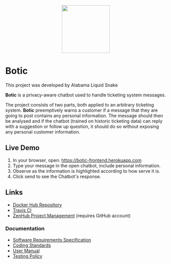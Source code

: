 <div align="center"><img src="https://cos301-2019-se.github.io/Botic/ui/media/BoticLogo1.PNG" width="150"></div>

# Botic

This project was developed by Alabama Liquid Snake

**Botic** is a privacy-aware chatbot used to handle ticketing system messages.

The project consists of two parts, both applied to an arbitrary ticketing system. **Botic** preemptively warns a customer if a message that they are going to post contains any personal information. The message should then be analysed and if the chatbot (trained on historic ticketing data) can reply with a suggestion or follow up question, it should do so without exposing any personal customer information.

## Live Demo
1. In your browser, open: https://botic-frontend.herokuapp.com
2. Type your message in the open chatbot, include personal information.
3. Observe as the information is highlighted according to how serve it is.
4. Click send to see the Chatbot's response.

## Links
- <a href="https://hub.docker.com/r/alabamaliquidservices/botic" target="_blank">Docker Hub Repository</a>
- <a href="https://travis-ci.com/cos301-2019-se/Botic" target="_blank">Travis CI</a>
- <a href="https://app.zenhub.com/workspaces/botic-5cc1a7ea036c7737a1fc9673/board?repos=182156004" target="_blank">ZenHub Project Management</a> (requires GitHub account)

### Documentation

- <a href="https://cos301-2019-se.github.io/Botic/compiled/Botic_SRS.pdf" target="_blank">Software Requirements Specification</a>
- <a href="https://cos301-2019-se.github.io/Botic/compiled/Coding_Standards.pdf" target="_blank">Coding Standards</a>
- <a href="https://cos301-2019-se.github.io/Botic/compiled/User_Manual_v2.pdf" target="_blank">User Manual</a>
- <a href="https://cos301-2019-se.github.io/Botic/compiled/Testing_Policy.pdf" target="_blank">Testing Policy</a>
<!--<a href="https://cos301-2019-se.github.io/Botic/docs/compiled/Architecture_and_Deployment_Diagrams.pdf" target="_blank">Architecture and Deployment Diagrams</a>-->
